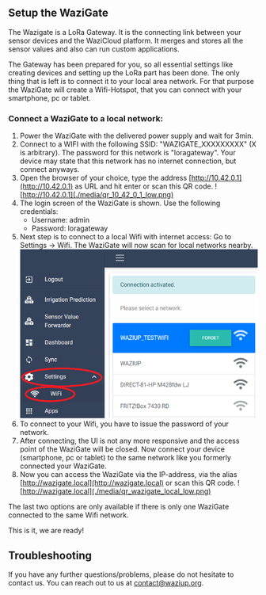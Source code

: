 ## Setup the WaziGate

The Wazigate is a LoRa Gateway. It is the connecting link between your sensor devices and the WaziCloud platform. It merges and stores all the sensor values and also can run custom applications.

The Gateway has been prepared for you, so all essential settings like creating devices and setting up the LoRa part has been done. The only thing that is left is to connect it to your local area network. For that purpose the WaziGate will create a Wifi-Hotspot, that you can connect with your smartphone, pc or tablet. 

### Connect a WaziGate to a local network:

1. Power the WaziGate with the delivered power supply and wait for 3min.
2. Connect to a WIFI with the following SSID: "WAZIGATE_XXXXXXXXX" (X is arbitrary). The password for this network is "loragateway". Your device may state that this network has no internet connection, but connect anyways.
3. Open the browser of your choice, type the address [http://10.42.0.1](http://10.42.0.1) as URL and hit enter or scan this QR code. ![http://10.42.0.1](./media/qr_10_42_0_1_low.png)
4. The login screen of the WaziGate is shown. Use the following credentials:
    - Username: admin
    - Password: loragateway
5. Next step is to connect to a local Wifi with internet access: Go to Settings -> Wifi. The WaziGate will now scan for local networks nearby.
![Connect to a Wifi](./media/connect_wifi_ui.png)
6. To connect to your Wifi, you have to issue the password of your network.
7. After connecting, the UI is not any more responsive and the access point of the WaziGate will be closed. Now connect your device (smartphone, pc or tablet) to the same network like you formerly connected your WaziGate.
8. Now you can access the WaziGate via the IP-address, via the alias [http://wazigate.local](http://wazigate.local) or scan this QR code. ![http://wazigate.local](./media/qr_wazigate_local_low.png) 

The last two options are only available if there is only one WaziGate connected to the same Wifi network.

This is it, we are ready!

## Troubleshooting

If you have any further questions/problems, please do not hesitate to contact us.
You can reach out to us at contact@waziup.org. 